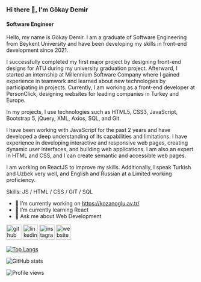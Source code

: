 
### Hi there 👋, I'm Gökay Demir
#### Software Engineer


Hello, my name is Gökay Demir. I am a graduate of Software Engineering from Beykent University and have been developing my skills in front-end development since 2021.

I successfully completed my first major project by designing front-end designs for ATU during my university graduation project. Afterward, I started an internship at Millennium Software Company where I gained experience in teamwork and learned about new technologies by participating in projects. Currently, I am working as a front-end developer at PersonClick, designing websites for leading companies in Turkey and Europe.

In my projects, I use technologies such as HTML5, CSS3, JavaScript, Bootstrap 5, jQuery, XML, Axios, SQL, and Git. 

I have been working with JavaScript for the past 2 years and have developed a deep understanding of its capabilities and limitations. I have experience in developing interactive and responsive web pages, creating dynamic user interfaces, and building web applications. I am also an expert in HTML and CSS, and I can create semantic and accessible web pages.

I am working on ReactJS to improve my skills. Additionally, I speak Turkish and Uzbek very well, and English and Russian at a Limited working proficiency.

Skills:  JS / HTML / CSS / GIT / SQL

- 🔭 I’m currently working on https://kozanoglu.av.tr/ 
- 🌱 I’m currently learning React 
- 💬 Ask me about Web Development 


[<img src='https://cdn.jsdelivr.net/npm/simple-icons@3.0.1/icons/github.svg' alt='github' height='40'>](https://github.com/gokaydemir)  [<img src='https://cdn.jsdelivr.net/npm/simple-icons@3.0.1/icons/linkedin.svg' alt='linkedin' height='40'>](https://www.linkedin.com/in/gokay-demir/)  [<img src='https://cdn.jsdelivr.net/npm/simple-icons@3.0.1/icons/instagram.svg' alt='instagram' height='40'>](https://www.instagram.com/gokaydemir__/)  [<img src='https://cdn.jsdelivr.net/npm/simple-icons@3.0.1/icons/icloud.svg' alt='website' height='40'>](http://demirgokay.com/)  

[![Top Langs](https://github-readme-stats.vercel.app/api/top-langs/?username=gokaydemir)](https://github.com/anuraghazra/github-readme-stats)

![GitHub stats](https://github-readme-stats.vercel.app/api?username=gokaydemir&show_icons=true)  

![Profile views](https://gpvc.arturio.dev/gokaydemir)  
